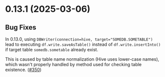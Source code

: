 # 0.13.1 (2025-03-06)

## Bug Fixes

In 0.13.0, using `DBWriter(connection=hive, target="SOMEDB.SOMETABLE")` lead to executing `df.write.saveAsTable()`
instead of `df.write.insertInto()` if target table `somedb.sometable` already exist.

This is caused by table name normalization (Hive uses lower-case names), which wasn't properly handled by method used for checking table existence.
([#350](https://github.com/MobileTeleSystems/onetl/pull/350))
